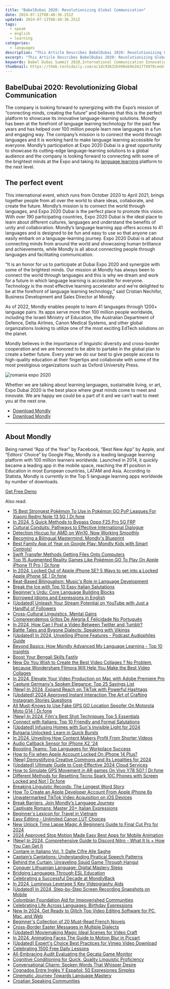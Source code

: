 ```yaml
---
title: "BabelDubai 2020: Revolutionizing Global Communication"
date: 2024-07-12T08:48:36.251Z
updated: 2024-07-13T08:48:36.251Z
tags:
  - speak
  - english
  - learning
categories:
  - languages
description: "This Article Describes BabelDubai 2020: Revolutionizing Global Communication"
excerpt: "This Article Describes BabelDubai 2020: Revolutionizing Global Communication"
keywords: Babel Dubai Summit 2020,International Communication Innovations,Language Translation Technology Advancements 2020,Multilingual Communication Solutions 2020,Global Business & Linguistics Conference 2020,Babel Dubai and SEO,Transforming International Dialogue
thumbnail: https://thmb.techidaily.com/ac1dc93632b498eb9e341774978ceeb78bceacaece80212cfc98f386a6cd1281.jpg
---
```


## BabelDubai 2020: Revolutionizing Global Communication

 The company is looking forward to synergizing with the Expo’s mission of “connecting minds, creating the future” and believes that this is the perfect platform to showcase its innovative language-learning solutions. Mondly has been at the forefront of language learning technology for the past few years and has helped over 100 million people learn new languages in a fun and engaging way. The company’s mission is to connect the world through languages and it is working hard to make language learning accessible for everyone. Mondly’s participation at Expo 2020 Dubai is a great opportunity to showcase its cutting-edge language-learning solutions to a global audience and the company is looking forward to connecting with some of the brightest minds at the Expo and taking its [language learning](https://shop.mondly.com/affiliate.php?ACCOUNT=ATISTUDI&AFFILIATE=108875&PATH=https://www.mondly.com?AFFILIATE=108875) platform to the next level.

## **The perfect event**

 This international event, which runs from October 2020 to April 2021, brings together people from all over the world to share ideas, collaborate, and create the future. Mondly’s mission is to connect the world through languages, and Expo 2020 Dubai is the perfect place to promote this vision. With over 190 participating countries, Expo 2020 Dubai is the ideal place to learn about different cultures, languages and understand the benefits of unity and collaboration. Mondly’s language learning app offers access to 41 languages and is designed to be fun and easy to use so that anyone can easily embark on a language-learning journey. Expo 2020 Dubai is all about connecting minds from around the world and showcasing human brilliance and achievements, while Mondly is all about connecting people through languages and facilitating communication.

 “It is an honor for us to participate at Dubai Expo 2020 and synergize with some of the brightest minds. Our mission at Mondly has always been to connect the world through languages and this is why we dream and work for a future in which language learning is accessible for everyone. Technology is the most effective learning accelerator and we’re delighted to be at the forefront of language learning technology,” said Cristian Nechifor, Business Development and Sales Director at Mondly.

 As of 2022, Mondly enables people to learn 41 languages through 1200+ language pairs. Its apps serve more than 100 million people worldwide, including the Israeli Ministry of Education, the Australian Department of Defence, Delta Airlines, Canon Medical Systems, and other global organizations looking to utilize one of the most exciting EdTech solutions on the planet.

 Mondly believes in the importance of linguistic diversity and cross-border cooperation and we are honored to be able to partake in the global plan to create a better future. Every year we do our best to give people access to high-quality education at their fingertips and collaborate with some of the most prestigious organizations such as Oxford University Press.

![romania expo 2020](https://edge.mondly.com/blog/wp-content/uploads/2022/03/mondly-expo-dubai.jpg "Mondly Brings The Future Of Language Learning At Expo 2020 Dubai 2")

 Whether we are talking about learning languages, sustainable living, or art, Expo Dubai 2020 is the best place where great minds come to meet and innovate. We are happy we could be a part of it and we can’t wait to meet you at the next one.

* [Download Mondly](https://www.facebook.com/sharer/sharer.php?u=https%3A%2F%2Fwww.mondly.com%2Fblog%2Fmondly-expo-2020-dubai%2F&t=Mondly+Brings+the+Future+of+Language+Learning+at+Expo+2020+Dubai "Share on Facebook")
* [Download Mondly](https://shop.mondly.com/affiliate.php?ACCOUNT=ATISTUDI&AFFILIATE=108875&PATH=https://www.mondly.com?AFFILIATE=108875)

---

## About Mondly

 Being named “App of the Year” by Facebook, “Best New App” by Apple, and “Editors’ Choice” by Google Play, Mondly is a leading language learning platform with 100 million learners worldwide. Launched in 2014, it quickly became a leading app in the mobile space, reaching the #1 position in Education in most European countries, LATAM and Asia. According to Statista, Mondly is currently in the Top 5 language learning apps worldwide by number of downloads.

[Get Free Demo](https://shop.mondly.com/affiliate.php?ACCOUNT=ATISTUDI&AFFILIATE=108875&PATH=https://www.mondly.com?AFFILIATE=108875)

<ins class="adsbygoogle"
     style="display:block"
     data-ad-format="autorelaxed"
     data-ad-client="ca-pub-7571918770474297"
     data-ad-slot="1223367746"></ins>



<ins class="adsbygoogle"
     style="display:block"
     data-ad-client="ca-pub-7571918770474297"
     data-ad-slot="8358498916"
     data-ad-format="auto"
     data-full-width-responsive="true"></ins>



<span class="atpl-alsoreadstyle">Also read:</span>
<div><ul>
<li><a href="https://android-pokemon-go.techidaily.com/15-best-strongest-pokemon-to-use-in-pokemon-go-pvp-leagues-for-xiaomi-redmi-note-13-5g-drfone-by-drfone-virtual-android/"><u>15 Best Strongest Pokémon To Use in Pokémon GO PvP Leagues For Xiaomi Redmi Note 13 5G | Dr.fone</u></a></li>
<li><a href="https://android-frp.techidaily.com/in-2024-5-quick-methods-to-bypass-oppo-f25-pro-5g-frp-by-drfone-android/"><u>In 2024, 5 Quick Methods to Bypass Oppo F25 Pro 5G FRP</u></a></li>
<li><a href="https://mondly-stories.techidaily.com/cultural-conduits-pathways-to-effective-international-dialogue/"><u>Cultural Conduits: Pathways to Effective International Dialogue</u></a></li>
<li><a href="https://network-issues.techidaily.com/detection-hiccup-for-amd-on-win10-now-working-smoothly/"><u>Detection Hiccup for AMD on Win10, Now Working Smoothly</u></a></li>
<li><a href="https://mondly-stories.techidaily.com/becoming-a-bilingual-mastermind-mondlys-blueprint/"><u>Becoming a Bilingual Mastermind: Mondly's Blueprint</u></a></li>
<li><a href="https://mondly-stories.techidaily.com/best-family-app-of-year-on-google-play-mondly-kids-with-smart-controls/"><u>Best Family App of Year on Google Play: Mondly Kids with Smart Controls!</u></a></li>
<li><a href="https://extra-information.techidaily.com/swift-transfer-methods-getting-files-onto-computers/"><u>Swift Transfer Methods  Getting Files Onto Computers</u></a></li>
<li><a href="https://ios-pokemon-go.techidaily.com/top-15-augmented-reality-games-like-pokemon-go-to-play-on-apple-iphone-11-pro-drfone-by-drfone-virtual-ios/"><u>Top 15 Augmented Reality Games Like Pokémon GO To Play On Apple iPhone 11 Pro | Dr.fone</u></a></li>
<li><a href="https://iphone-unlock.techidaily.com/in-2024-locked-out-of-apple-iphone-se-5-ways-to-get-into-a-locked-apple-iphone-se-drfone-by-drfone-ios/"><u>In 2024, Locked Out of Apple iPhone SE? 5 Ways to get into a Locked Apple iPhone SE | Dr.fone</u></a></li>
<li><a href="https://mondly-stories.techidaily.com/beat-based-bilingualism-musics-role-in-language-development/"><u>Beat-Based Bilingualism: Music's Role in Language Development</u></a></li>
<li><a href="https://mondly-stories.techidaily.com/break-the-ice-with-top-10-easy-italian-salutations/"><u>Break the Ice with Top 10 Easy Italian Salutations</u></a></li>
<li><a href="https://mondly-stories.techidaily.com/beginners-urdu-core-language-building-blocks/"><u>Beginner's Urdu: Core Language Building Blocks</u></a></li>
<li><a href="https://mondly-stories.techidaily.com/borrowed-idioms-and-expressions-in-english/"><u>Borrowed Idioms and Expressions in English</u></a></li>
<li><a href="https://some-guidance.techidaily.com/updated-unleash-your-stream-potential-on-youtube-with-just-a-handful-of-followers/"><u>[Updated] Unleash Your Stream Potential on YouTube with Just a Handful of Followers</u></a></li>
<li><a href="https://mondly-stories.techidaily.com/cross-cultural-linguistics-mental-gains/"><u>Cross-Cultural Linguistics, Mental Gains</u></a></li>
<li><a href="https://mondly-stories.techidaily.com/compreendemos-gritos-de-alegria-e-felicidade-no-portugues/"><u>Compreendemos Gritos De Alegria E Felicidade No Português</u></a></li>
<li><a href="https://twitter-videos.techidaily.com/in-2024-how-can-i-post-a-video-between-twitter-and-tumblr/"><u>In 2024, How Can I Post a Video Between Twitter and Tumblr?</u></a></li>
<li><a href="https://mondly-stories.techidaily.com/battle-tales-and-bygone-dialects-speaking-with-vikings/"><u>Battle Tales and Bygone Dialects: Speaking with Vikings</u></a></li>
<li><a href="https://fox-blue.techidaily.com/updated-in-2024-unveiling-iphone-features-podcast-audiophiles-guide/"><u>[Updated] In 2024, Unveiling iPhone Features - Podcast Audiophiles Guide</u></a></li>
<li><a href="https://mondly-stories.techidaily.com/beyond-basics-how-mondly-advanced-my-language-learning-top-10-insights/"><u>Beyond Basics: How Mondly Advanced My Language Learning - Top 10 Insights</u></a></li>
<li><a href="https://mondly-stories.techidaily.com/boost-your-bengali-skills-fastly/"><u>Boost Your Bengali Skills Fastly</u></a></li>
<li><a href="https://ai-editing-video.techidaily.com/new-do-you-wish-to-create-the-best-video-collages-no-problem-because-wondershare-filmora-will-help-you-make-the-best-video-collages/"><u>New Do You Wish to Create the Best Video Collages ? No Problem, because Wondershare Filmora Will Help You Make the Best Video Collages</u></a></li>
<li><a href="https://ai-vdieo-software.techidaily.com/in-2024-elevate-your-video-production-on-mac-with-adobe-premiere-pro/"><u>In 2024, Elevate Your Video Production on Mac with Adobe Premiere Pro</u></a></li>
<li><a href="https://mondly-stories.techidaily.com/capture-germanys-spoken-elegance-top-25-sayings-list/"><u>Capture Germany's Spoken Elegance: Top 25 Sayings List</u></a></li>
<li><a href="https://tiktok-clips.techidaily.com/new-in-2024-expand-reach-on-tiktok-with-powerful-hashtags/"><u>[New] In 2024, Expand Reach on TikTok with Powerful Hashtags</u></a></li>
<li><a href="https://instagram-clips.techidaily.com/updated-2024-approved-instant-interaction-the-art-of-crafting-instagram-stories-questions/"><u>[Updated] 2024 Approved  Instant Interaction  The Art of Crafting Instagram Stories Questions</u></a></li>
<li><a href="https://fake-location.techidaily.com/all-must-knows-to-use-fake-gps-go-location-spoofer-on-motorola-moto-g14-drfone-by-drfone-virtual-android/"><u>All Must-Knows to Use Fake GPS GO Location Spoofer On Motorola Moto G14 | Dr.fone</u></a></li>
<li><a href="https://article-knowledge.techidaily.com/new-in-2024-films-best-shot-techniques-top-5-essentials/"><u>[New] In 2024, Film's Best Shot Techniques  Top 5 Essentials</u></a></li>
<li><a href="https://mondly-stories.techidaily.com/connect-with-italians-top-10-friendly-and-formal-salutations/"><u>Connect with Italians: Top 10 Friendly and Formal Salutations</u></a></li>
<li><a href="https://vp-tips.techidaily.com/updated-infusing-homes-with-suns-invisible-light-for-2024/"><u>[Updated] Infusing Homes with Sun's Invisible Light for 2024</u></a></li>
<li><a href="https://mondly-stories.techidaily.com/bulgaria-unlocked-learn-in-quick-bursts/"><u>Bulgaria Unlocked: Learn in Quick Bursts</u></a></li>
<li><a href="https://youtube-help.techidaily.com/in-2024-unveiling-how-content-makers-profit-from-shorter-videos/"><u>In 2024, Unveiling How Content Makers Profit From Shorter Videos</u></a></li>
<li><a href="https://extra-tips.techidaily.com/audio-callback-sensor-for-iphone-x2-24/"><u>Audio Callback Sensor for iPhone X2 '24</u></a></li>
<li><a href="https://mondly-stories.techidaily.com/boosting-teams-top-languages-for-workplace-success/"><u>Boosting Teams: Top Languages for Workplace Success</u></a></li>
<li><a href="https://apple-account.techidaily.com/how-to-fix-when-apple-account-locked-on-iphone-14-plus-by-drfone-ios/"><u>How to Fix when Apple Account Locked On iPhone 14 Plus?</u></a></li>
<li><a href="https://facebook-video-share.techidaily.com/new-demystifying-creative-commons-and-its-legalities-for-2024/"><u>[New] Demystifying Creative Commons and Its Legalities for 2024</u></a></li>
<li><a href="https://some-approaches.techidaily.com/updated-ultimate-guide-to-cost-effective-2024-cloud-services/"><u>[Updated] Ultimate Guide to Cost-Effective 2024 Cloud Services</u></a></li>
<li><a href="https://fake-location.techidaily.com/how-to-simulate-gps-movement-in-ar-games-on-vivo-y78-5g-drfone-by-drfone-virtual-android/"><u>How to Simulate GPS Movement in AR games On Vivo Y78 5G? | Dr.fone</u></a></li>
<li><a href="https://techidaily.com/different-methods-for-resetting-tecno-spark-10c-phones-with-screen-locked-and-not-drfone-by-drfone-reset-android-reset-android/"><u>Different Methods for Resetting Tecno Spark 10C Phones with Screen Locked and Not | Dr.fone</u></a></li>
<li><a href="https://mondly-stories.techidaily.com/breaking-linguistic-records-the-longest-word-story/"><u>Breaking Linguistic Records: The Longest Word Story</u></a></li>
<li><a href="https://apple-account.techidaily.com/how-to-create-an-apple-developer-account-from-apple-iphone-6s-by-drfone-ios/"><u>How To Create an Apple Developer Account From Apple iPhone 6s</u></a></li>
<li><a href="https://tiktok-clips.techidaily.com/unwatermarked-tiktok-video-acquisition-on-ios-devices/"><u>Unwatermarked TikTok Video Acquisition on iOS Devices</u></a></li>
<li><a href="https://mondly-stories.techidaily.com/break-barriers-join-mondlys-language-journey/"><u>Break Barriers, Join Mondly’s Language Journey</u></a></li>
<li><a href="https://mondly-stories.techidaily.com/captivate-romans-master-20plus-italian-expressions/"><u>Captivate Romans: Master 20+ Italian Expressions</u></a></li>
<li><a href="https://mondly-stories.techidaily.com/beginners-lexicon-for-travel-in-vietnam/"><u>Beginner's Lexicon for Travel in Vietnam</u></a></li>
<li><a href="https://extra-information.techidaily.com/easy-editing-unlimited-canon-lut-choices/"><u>Easy Editing - Unlimited Canon LUT Choices</u></a></li>
<li><a href="https://ai-driven-video-production.techidaily.com/new-unlock-time-lapse-magic-a-beginners-guide-to-final-cut-pro-for-2024/"><u>New Unlock Time Lapse Magic A Beginners Guide to Final Cut Pro for 2024</u></a></li>
<li><a href="https://smart-video-creator.techidaily.com/2024-approved-stop-motion-made-easy-best-apps-for-mobile-animation/"><u>2024 Approved Stop Motion Made Easy Best Apps for Mobile Animation</u></a></li>
<li><a href="https://discord-videos.techidaily.com/new-in-2024-comprehensive-guide-to-discord-nitro-what-it-is-plus-how-you-can-get-it/"><u>[New] In 2024, Comprehensive Guide to Discord Nitro - What It Is + How You Can Get It</u></a></li>
<li><a href="https://mondly-stories.techidaily.com/contare-in-italiano-vol-1-dalle-cifre-alle-saghe/"><u>Contare in Italiano Vol. 1: Dalle Cifre Alle Saghe</u></a></li>
<li><a href="https://mondly-stories.techidaily.com/captains-cantations-understanding-piratical-speech-patterns/"><u>Captain’s Cantations: Understanding Piratical Speech Patterns</u></a></li>
<li><a href="https://mondly-stories.techidaily.com/behind-the-curtain-unraveling-squid-game-through-hangul/"><u>Behind the Curtain: Unraveling Squid Game Through Hangul</u></a></li>
<li><a href="https://mondly-stories.techidaily.com/conquer-lithuanian-language-digital-mastery-steps/"><u>Conquer Lithuanian Language: Digital Mastery Steps</u></a></li>
<li><a href="https://mondly-stories.techidaily.com/bridging-languages-through-esl-education/"><u>Bridging Languages Through ESL Education</u></a></li>
<li><a href="https://mondly-stories.techidaily.com/celebrating-a-successful-decade-at-mondlyback/"><u>Celebrating a Successful Decade at MondlyBack</u></a></li>
<li><a href="https://some-guidance.techidaily.com/in-2024-luminous-leverage-5-key-videography-aids/"><u>In 2024, Luminous Leverage  5 Key Videography Aids</u></a></li>
<li><a href="https://snapchat-videos.techidaily.com/updated-in-2024-step-by-step-screen-recording-snapshots-on-mobile/"><u>[Updated] In 2024, Step-by-Step Screen Recording Snapshots on Mobile</u></a></li>
<li><a href="https://mondly-stories.techidaily.com/colombian-foundation-aid-for-impoverished-communities/"><u>Colombian Foundation Aid for Impoverished Communities</u></a></li>
<li><a href="https://mondly-stories.techidaily.com/celebrating-life-across-languages-birthday-expressions/"><u>Celebrating Life Across Languages: Birthday Expressions</u></a></li>
<li><a href="https://ai-driven-video-production.techidaily.com/new-in-2024-get-ready-to-glitch-top-video-editing-software-for-pc-mac-and-web/"><u>New In 2024, Get Ready to Glitch Top Video Editing Software for PC, Mac, and Web</u></a></li>
<li><a href="https://mondly-stories.techidaily.com/beginners-collection-of-20-must-read-french-novels/"><u>Beginner's Collection of 20 Must-Read French Novels</u></a></li>
<li><a href="https://mondly-stories.techidaily.com/cross-border-easter-messages-in-multiple-dialects/"><u>Cross-Border Easter Messages in Multiple Dialects</u></a></li>
<li><a href="https://extra-skills.techidaily.com/updated-moviemaking-magic-ideal-scenes-for-video-craft/"><u>[Updated] Moviemaking Magic  Ideal Scenes for Video Craft</u></a></li>
<li><a href="https://extra-resources.techidaily.com/in-2024-animating-faces-the-guide-to-motion-blur-in-picsart/"><u>In 2024, Animating Faces  The Guide to Motion Blur in Picsart</u></a></li>
<li><a href="https://vimeo-videos.techidaily.com/updated-experts-choice-best-practices-for-vimeo-video-download/"><u>[Updated] Expert's Choice  Best Practices for Vimeo Video Download</u></a></li>
<li><a href="https://mondly-stories.techidaily.com/celebrating-1500-free-daily-lessons/"><u>Celebrating 1500 Free Daily Lessons</u></a></li>
<li><a href="https://screen-video-capture.techidaily.com/all-embracing-audit-evaluating-the-gecata-game-monitor/"><u>All-Embracing Audit  Evaluating the Gecata Game Monitor</u></a></li>
<li><a href="https://mondly-stories.techidaily.com/cognitive-conditioning-for-quick-quality-linguistic-proficiency/"><u>Cognitive Conditioning for Quick, Quality Linguistic Proficiency</u></a></li>
<li><a href="https://mondly-stories.techidaily.com/conversational-charm-spoken-words-that-whisper-desire/"><u>Conversational Charm: Spoken Words That Whisper Desire</u></a></li>
<li><a href="https://mondly-stories.techidaily.com/cognados-entre-ingles-y-espanol-50-expresiones-simples/"><u>Cognados Entre Inglés Y Español: 50 Expresiones Simples</u></a></li>
<li><a href="https://mondly-stories.techidaily.com/cinematic-journey-towards-language-mastery/"><u>Cinematic Journey Towards Language Mastery</u></a></li>
<li><a href="https://mondly-stories.techidaily.com/croatian-speaking-communities/"><u>Croatian Speaking Communities</u></a></li>
</ul></div>
